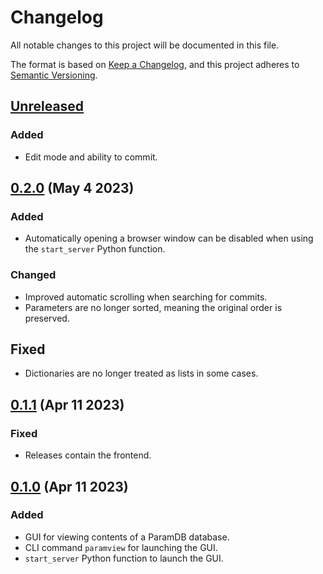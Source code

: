 # Changelog

All notable changes to this project will be documented in this file.

The format is based on [Keep a Changelog](https://keepachangelog.com/en/1.1.0/), and this
project adheres to [Semantic Versioning](https://semver.org/spec/v2.0.0).

## [Unreleased]

### Added

- Edit mode and ability to commit.

## [0.2.0] (May 4 2023)

### Added

- Automatically opening a browser window can be disabled when using the `start_server`
  Python function.

### Changed

- Improved automatic scrolling when searching for commits.
- Parameters are no longer sorted, meaning the original order is preserved.

## Fixed

- Dictionaries are no longer treated as lists in some cases.

## [0.1.1] (Apr 11 2023)

### Fixed

- Releases contain the frontend.

## [0.1.0] (Apr 11 2023)

### Added

- GUI for viewing contents of a ParamDB database.
- CLI command `paramview` for launching the GUI.
- `start_server` Python function to launch the GUI.

[unreleased]: https://github.com/PainterQubits/paramview/compare/v0.2.0...main
[0.2.0]: https://github.com/PainterQubits/paramview/releases/tag/v0.2.0
[0.1.1]: https://github.com/PainterQubits/paramview/releases/tag/v0.1.1
[0.1.0]: https://github.com/PainterQubits/paramview/releases/tag/v0.1.0
